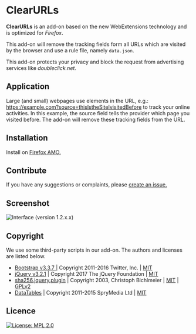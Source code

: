 # ClearURLs

**ClearURLs** is an add-on based on the new WebExtensions technology and is optimized for *Firefox*.

This add-on will remove the tracking fields form all URLs which are visited by the browser and use a rule file, namely `data.json`.

This add-on protects your privacy and block the request from advertising services like *doubleclick.net*.

## Application
Large (and small) webpages use elements in the URL, e.g.: https://example.com?source=thisIstheSiteIvisitedBefore to track your online activities. In this example, the source field tells the provider which page you visited before. The add-on will remove these tracking fields from the URL.

## Installation
Install on [Firefox AMO.](https://addons.mozilla.org/en-US/firefox/addon/clearurls/)

## Contribute
If you have any suggestions or complaints, please [create an issue.](https://github.com/KevinRoebert/ClearUrls/issues/new)

## Screenshot
![Interface (version 1.2.x.x)](https://github.com/KevinRoebert/ClearUrls/blob/master/promotion/screens/Popup_v_1.2.1.4.png?raw=true)

## Copyright
We use some third-party scripts in our add-on. The authors and licenses are listed below.
-   [Bootstrap v3.3.7 ](http://getbootstrap.com) |
    Copyright 2011-2016 Twitter, Inc. |
    [MIT](https://github.com/twbs/bootstrap/blob/master/LICENSE)
-   [jQuery v3.2.1](https://jquery.com/) |
    Copyright 2017 The jQuery Foundation |
    [MIT](https://jquery.org/license/)
-   [sha256.jquery.plugin](https://github.com/orsozed/sha256.jquery.plugin) |
    Copyright 2003, Christoph Bichlmeier |
    [MIT](https://raw.github.com/orsozed/JQuery-Plugins/master/license/MIT-LICENSE.txt) |
    [GPLv2](https://raw.github.com/orsozed/JQuery-Plugins/master/license/GPL-LICENSE.txt)
-   [DataTables](https://datatables.net/) |  Copyright 2011-2015 SpryMedia Ltd | [MIT](https://datatables.net/license/)

## Licence
[![License: MPL 2.0](https://img.shields.io/badge/License-MPL%202.0-brightgreen.svg)](https://opensource.org/licenses/MPL-2.0)

